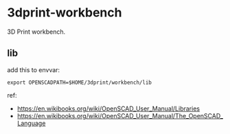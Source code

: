 # 3dprint-workbench

3D Print workbench.

## lib

add this to envvar:

    export OPENSCADPATH=$HOME/3dprint/workbench/lib

ref:

- https://en.wikibooks.org/wiki/OpenSCAD_User_Manual/Libraries
- https://en.wikibooks.org/wiki/OpenSCAD_User_Manual/The_OpenSCAD_Language

